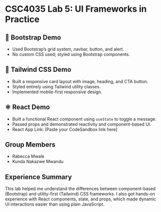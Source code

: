 # CSC4035 Lab 5: UI Frameworks in Practice

## 🔷 Bootstrap Demo
- Used Bootstrap’s grid system, navbar, button, and alert.
- No custom CSS used; styled using Bootstrap components.

## 🌟 Tailwind CSS Demo
- Built a responsive card layout with image, heading, and CTA button.
- Styled entirely using Tailwind utility classes.
- Implemented mobile-first responsive design.

## ⚛️ React Demo
- Built a functional React component using `useState` to toggle a message.
- Passed props and demonstrated reactivity and component-based UI.
- React App Link: [Paste your CodeSandbox link here]

## Group Members
-  Rabecca Mwale 
- Kunda Nakazwe Mwandu

## Experience Summary
This lab helped me understand the differences between component-based (Bootstrap) and utility-first (Tailwind) CSS frameworks. I also got hands-on experience with React components, state, and props, which made dynamic UI interactions easier than using plain JavaScript.
